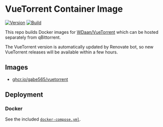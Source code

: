 # VueTorrent Container Image

<!--renovate repo=WDaan/VueTorrent -->
[![Version](https://img.shields.io/badge/Version-v2.7.0-informational?style=flat)](https://github.com/gabe565/docker-vuetorrent/pkgs/container/vuetorrent)
[![Build](https://github.com/gabe565/docker-vuetorrent/actions/workflows/build.yml/badge.svg)](https://github.com/gabe565/docker-vuetorrent/actions/workflows/build.yml)

This repo builds Docker images for [WDaan/VueTorrent](https://github.com/WDaan/VueTorrent) which can be hosted separately from qBittorrent.

The VueTorrent version is automatically updated by Renovate bot, so new VueTorrent releases will be available within a few hours.

## Images

- [ghcr.io/gabe565/vuetorrent](https://github.com/gabe565/docker-vuetorrent/pkgs/container/vuetorrent)

## Deployment

### Docker

See the included [`docker-compose.yml`](docker-compose.yml).
